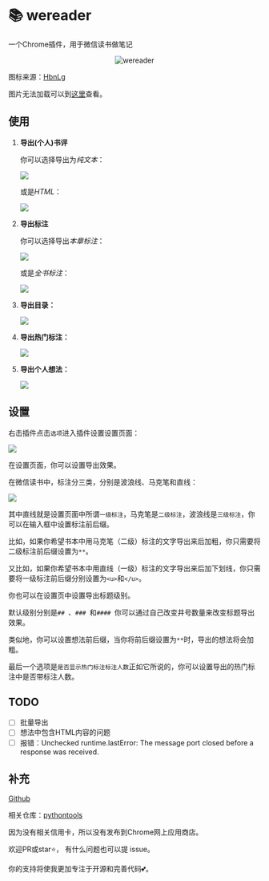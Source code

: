 # 📚 wereader

一个Chrome插件，用于微信读书做笔记

<div align=center><img src="https://img2020.cnblogs.com/blog/1934175/202006/1934175-20200611114231692-1796260636.png" alt="wereader" style="zoom: 100%;" /></div>

图标来源：[HbnLg](https://www.iconfont.cn/user/detail?spm=a313x.7781069.1998910419.dcc7d6115&userViewType=collections&uid=4451423)

图片无法加载可以到[这里](https://www.cnblogs.com/Higurashi-kagome/p/13092175.html)查看。

## 使用

1. **导出(个人)书评**

   你可以选择导出为*纯文本*：

   ![](https://img2020.cnblogs.com/blog/1934175/202006/1934175-20200611114259768-85692994.gif)

   或是*HTML*：

   ![](https://img2020.cnblogs.com/blog/1934175/202006/1934175-20200611114316763-17826461.gif)

2. **导出标注**

   你可以选择导出*本章标注*：

   ![](https://img2020.cnblogs.com/blog/1934175/202006/1934175-20200611114351533-675081384.gif)


   或是*全书标注*：

   ![](https://img2020.cnblogs.com/blog/1934175/202006/1934175-20200611114407848-397256265.gif)


3. **导出目录：**

   ![](https://img2020.cnblogs.com/blog/1934175/202006/1934175-20200611114425308-696058996.gif)


4. **导出热门标注：**

   ![](https://img2020.cnblogs.com/blog/1934175/202006/1934175-20200611114444223-868074929.gif)


5. **导出个人想法：**

   ![](https://img2020.cnblogs.com/blog/1934175/202006/1934175-20200611114501133-919555285.gif)


## 设置

右击插件点击`选项`进入插件设置设置页面：

![](https://img2020.cnblogs.com/blog/1934175/202006/1934175-20200611111402853-277977098.gif)

在设置页面，你可以设置导出效果。

在微信读书中，标注分三类，分别是波浪线、马克笔和直线：

![](https://img2020.cnblogs.com/blog/1934175/202006/1934175-20200611111602972-2146860992.png)

其中直线就是设置页面中所谓`一级标注`，马克笔是`二级标注`，波浪线是`三级标注`，你可以在输入框中设置标注前后缀。

比如，如果你希望书本中用马克笔（二级）标注的文字导出来后加粗，你只需要将二级标注前后缀设置为`**`。

又比如，如果你希望书本中用直线（一级）标注的文字导出来后加下划线，你只需要将一级标注前后缀分别设置为`<u>`和`</u>`。

你也可以在设置页中设置导出标题级别。

默认级别分别是`## `、`### `和`#### `你可以通过自己改变井号数量来改变标题导出效果。

类似地，你可以设置想法前后缀，当你将前后缀设置为`**`时，导出的想法将会加粗。

最后一个选项是`是否显示热门标注标注人数`正如它所说的，你可以设置导出的热门标注中是否带标注人数。

## TODO

- [ ] 批量导出
- [ ] 想法中包含HTML内容的问题
- [ ] 报错：Unchecked runtime.lastError: The message port closed before a response was received.

## 补充

[Github](https://github.com/liuhao326/wereader)

相关仓库：[pythontools](https://github.com/liuhao326/pythontools)

因为没有相关信用卡，所以没有发布到Chrome网上应用商店。

欢迎PR或star:star:， 有什么问题也可以提 issue。

你的支持将使我更加专注于开源和完善代码:two_hearts:。


